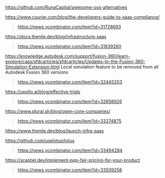 https://github.com/RunaCapital/awesome-oss-alternatives

https://www.courier.com/blog/the-developers-guide-to-saas-compliance/
> https://news.ycombinator.com/item?id=31728693

https://docs.thenile.dev/blog/infrastructure-saas
> https://news.ycombinator.com/item?id=31839260

https://knowledge.autodesk.com/support/fusion-360/learn-explore/caas/sfdcarticles/sfdcarticles/Updates-to-the-Fusion-360-Simulation-Extension.html	Local simulation feature to be removed from all Autodesk Fusion 360 versions
> https://news.ycombinator.com/item?id=32445203

https://upollo.ai/blog/effective-trials
> https://news.ycombinator.com/item?id=32658926

https://www.plural.sh/blog/open-core-companies/
> https://news.ycombinator.com/item?id=33274875

https://www.thenile.dev/blog/launch-infra-saas

https://github.com/uselotus/lotus
> https://news.ycombinator.com/item?id=33494284

https://scastiel.dev/implement-ppp-fair-pricing-for-your-product
> https://news.ycombinator.com/item?id=33509258

